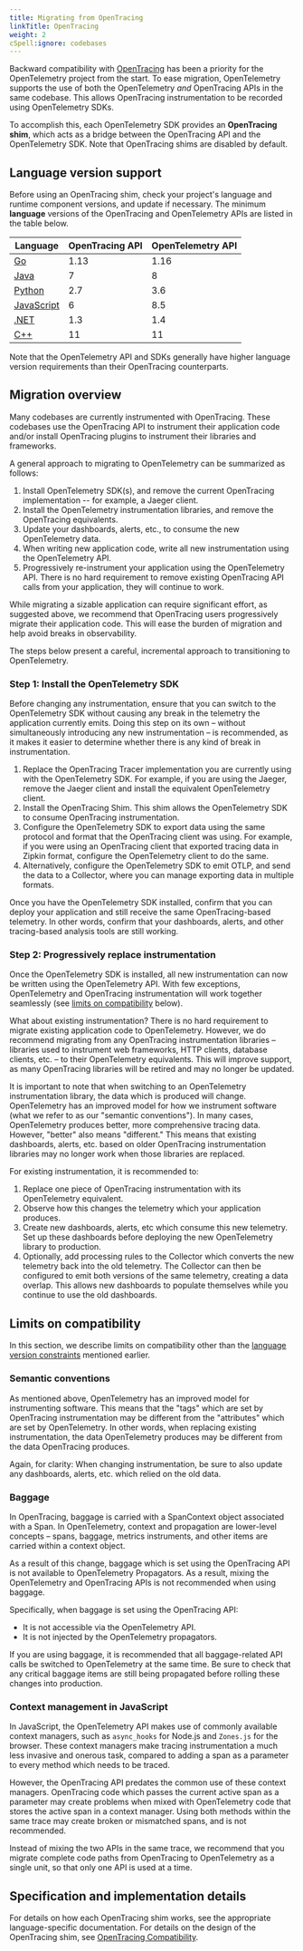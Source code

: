 ```yaml
---
title: Migrating from OpenTracing
linkTitle: OpenTracing
weight: 2
cSpell:ignore: codebases
---
```


Backward compatibility with [OpenTracing][] has been a priority for the
OpenTelemetry project from the start. To ease migration, OpenTelemetry supports
the use of both the OpenTelemetry _and_ OpenTracing APIs in the same codebase.
This allows OpenTracing instrumentation to be recorded using OpenTelemetry SDKs.

To accomplish this, each OpenTelemetry SDK provides an **OpenTracing shim**,
which acts as a bridge between the OpenTracing API and the OpenTelemetry SDK.
Note that OpenTracing shims are disabled by default.

## Language version support

Before using an OpenTracing shim, check your project's language and runtime
component versions, and update if necessary. The minimum **language** versions
of the OpenTracing and OpenTelemetry APIs are listed in the table below.

| Language       | OpenTracing API      | OpenTelemetry API    |
| -------------- | -------------------- | -------------------- |
| [Go][]         | 1.13 | 1.16 |
| [Java][]       | 7                    | 8                    |
| [Python][]     | 2.7  | 3.6  |
| [JavaScript][] | 6                    | 8.5  |
| [.NET][]       | 1.3  | 1.4  |
| [C++][]        | 11                   | 11                   |

Note that the OpenTelemetry API and SDKs generally have higher language version
requirements than their OpenTracing counterparts.

## Migration overview

Many codebases are currently instrumented with OpenTracing. These codebases use
the OpenTracing API to instrument their application code and/or install
OpenTracing plugins to instrument their libraries and frameworks.

A general approach to migrating to OpenTelemetry can be summarized as follows:

1. Install OpenTelemetry SDK(s), and remove the current OpenTracing
   implementation -- for example, a Jaeger client.
2. Install the OpenTelemetry instrumentation libraries, and remove the
   OpenTracing equivalents.
3. Update your dashboards, alerts, etc., to consume the new OpenTelemetry data.
4. When writing new application code, write all new instrumentation using the
   OpenTelemetry API.
5. Progressively re-instrument your application using the OpenTelemetry API.
   There is no hard requirement to remove existing OpenTracing API calls from
   your application, they will continue to work.

While migrating a sizable application can require significant effort, as
suggested above, we recommend that OpenTracing users progressively migrate their
application code. This will ease the burden of migration and help avoid breaks
in observability.

The steps below present a careful, incremental approach to transitioning to
OpenTelemetry.

### Step 1: Install the OpenTelemetry SDK

Before changing any instrumentation, ensure that you can switch to the
OpenTelemetry SDK without causing any break in the telemetry the application
currently emits. Doing this step on its own – without simultaneously introducing
any new instrumentation – is recommended, as it makes it easier to determine
whether there is any kind of break in instrumentation.

1. Replace the OpenTracing Tracer implementation you are currently using with
   the OpenTelemetry SDK. For example, if you are using the Jaeger, remove the
   Jaeger client and install the equivalent OpenTelemetry client.
2. Install the OpenTracing Shim. This shim allows the OpenTelemetry SDK to
   consume OpenTracing instrumentation.
3. Configure the OpenTelemetry SDK to export data using the same protocol and
   format that the OpenTracing client was using. For example, if you were using
   an OpenTracing client that exported tracing data in Zipkin format, configure
   the OpenTelemetry client to do the same.
4. Alternatively, configure the OpenTelemetry SDK to emit OTLP, and send the
   data to a Collector, where you can manage exporting data in multiple formats.

Once you have the OpenTelemetry SDK installed, confirm that you can deploy your
application and still receive the same OpenTracing-based telemetry. In other
words, confirm that your dashboards, alerts, and other tracing-based analysis
tools are still working.

### Step 2: Progressively replace instrumentation

Once the OpenTelemetry SDK is installed, all new instrumentation can now be
written using the OpenTelemetry API. With few exceptions, OpenTelemetry and
OpenTracing instrumentation will work together seamlessly (see
[limits on compatibility](#limits-on-compatibility) below).

What about existing instrumentation? There is no hard requirement to migrate
existing application code to OpenTelemetry. However, we do recommend migrating
from any OpenTracing instrumentation libraries – libraries used to instrument
web frameworks, HTTP clients, database clients, etc. – to their OpenTelemetry
equivalents. This will improve support, as many OpenTracing libraries will be
retired and may no longer be updated.

It is important to note that when switching to an OpenTelemetry instrumentation
library, the data which is produced will change. OpenTelemetry has an improved
model for how we instrument software (what we refer to as our "semantic
conventions"). In many cases, OpenTelemetry produces better, more comprehensive
tracing data. However, "better" also means "different." This means that existing
dashboards, alerts, etc. based on older OpenTracing instrumentation libraries
may no longer work when those libraries are replaced.

For existing instrumentation, it is recommended to:

1. Replace one piece of OpenTracing instrumentation with its OpenTelemetry
   equivalent.
2. Observe how this changes the telemetry which your application produces.
3. Create new dashboards, alerts, etc which consume this new telemetry. Set up
   these dashboards before deploying the new OpenTelemetry library to
   production.
4. Optionally, add processing rules to the Collector which converts the new
   telemetry back into the old telemetry. The Collector can then be configured
   to emit both versions of the same telemetry, creating a data overlap. This
   allows new dashboards to populate themselves while you continue to use the
   old dashboards.

## Limits on compatibility

In this section, we describe limits on compatibility other than the
[language version constraints](#language-version-support) mentioned earlier.

### Semantic conventions

As mentioned above, OpenTelemetry has an improved model for instrumenting
software. This means that the "tags" which are set by OpenTracing
instrumentation may be different from the "attributes" which are set by
OpenTelemetry. In other words, when replacing existing instrumentation, the data
OpenTelemetry produces may be different from the data OpenTracing produces.

Again, for clarity: When changing instrumentation, be sure to also update any
dashboards, alerts, etc. which relied on the old data.

### Baggage

In OpenTracing, baggage is carried with a SpanContext object associated with a
Span. In OpenTelemetry, context and propagation are lower-level concepts –
spans, baggage, metrics instruments, and other items are carried within a
context object.

As a result of this change, baggage which is set using the OpenTracing API is
not available to OpenTelemetry Propagators. As a result, mixing the
OpenTelemetry and OpenTracing APIs is not recommended when using baggage.

Specifically, when baggage is set using the OpenTracing API:

- It is not accessible via the OpenTelemetry API.
- It is not injected by the OpenTelemetry propagators.

If you are using baggage, it is recommended that all baggage-related API calls
be switched to OpenTelemetry at the same time. Be sure to check that any
critical baggage items are still being propagated before rolling these changes
into production.

### Context management in JavaScript

In JavaScript, the OpenTelemetry API makes use of commonly available context
managers, such as `async_hooks` for Node.js and `Zones.js` for the browser.
These context managers make tracing instrumentation a much less invasive and
onerous task, compared to adding a span as a parameter to every method which
needs to be traced.

However, the OpenTracing API predates the common use of these context managers.
OpenTracing code which passes the current active span as a parameter may create
problems when mixed with OpenTelemetry code that stores the active span in a
context manager. Using both methods within the same trace may create broken or
mismatched spans, and is not recommended.

Instead of mixing the two APIs in the same trace, we recommend that you migrate
complete code paths from OpenTracing to OpenTelemetry as a single unit, so that
only one API is used at a time.

## Specification and implementation details

For details on how each OpenTracing shim works, see the appropriate
language-specific documentation. For details on the design of the OpenTracing
shim, see [OpenTracing Compatibility][ot_spec].

[.net]: /docs/languages/dotnet/shim/
[go]: https://pkg.go.dev/go.opentelemetry.io/otel/bridge/opentracing
[java]: https://github.com/open-telemetry/opentelemetry-java/tree/main/opentracing-shim
[javascript]: https://www.npmjs.com/package/@opentelemetry/shim-opentracing
[opentracing]: https://opentracing.io
[ot_spec]: /docs/specs/otel/compatibility/opentracing/
[python]: https://opentelemetry-python.readthedocs.io/en/stable/shim/opentracing_shim/opentracing_shim.html
[c++]: https://github.com/open-telemetry/opentelemetry-cpp/tree/main/opentracing-shim
